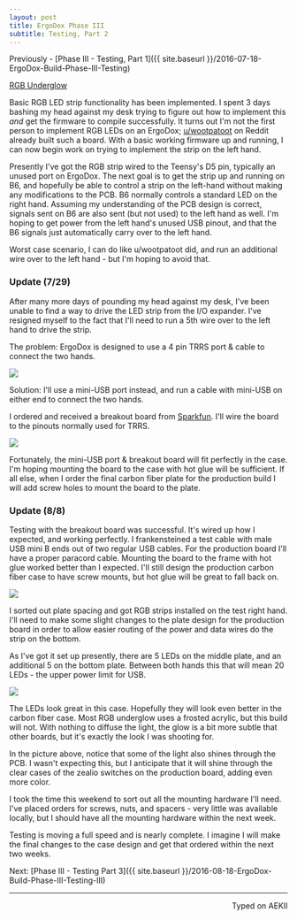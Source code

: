 ```yaml
---
layout: post
title: ErgoDox Phase III
subtitle: Testing, Part 2
---
```


Previously - [Phase III - Testing, Part 1]({{ site.baseurl }}/2016-07-18-ErgoDox-Build-Phase-III-Testing)

<a class="embedly-card" href="https://gfycat.com/RedVainIberianemeraldlizard">RGB Underglow</a>
<script async src="//cdn.embedly.com/widgets/platform.js" charset="UTF-8"></script>

Basic RGB LED strip functionality has been implemented. I spent 3 days bashing my head against my desk trying to figure out how to implement this _and_ get the firmware to compile successfully. It turns out I'm not the first person to implement RGB LEDs on an ErgoDox; [u/wootpatoot](https://www.reddit.com/user/wootpatoot) on Reddit already built such a board. With a basic working firmware up and running, I can now begin work on trying to implement the strip on the left hand.

Presently I've got the RGB strip wired to the Teensy's D5 pin, typically an unused port on ErgoDox. The next goal is to get the strip up and running on B6, and hopefully be able to control a strip on the left-hand without making any modifications to the PCB. B6 normally controls a standard LED on the right hand. Assuming my understanding of the PCB design is correct, signals sent on B6 are also sent (but not used) to the left hand as well. I'm hoping to get power from the left hand's unused USB pinout, and that the B6 signals just automatically carry over to the left hand.

Worst case scenario, I can do like u/wootpatoot did, and run an additional wire over to the left hand - but I'm hoping to avoid that.

### Update (7/29)

After many more days of pounding my head against my desk, I've been unable to find a way to drive the LED strip from the I/O expander. I've resigned myself to the fact that I'll need to run a 5th wire over to the left hand to drive the strip.

The problem: ErgoDox is designed to use a 4 pin TRRS port & cable to connect the two hands.

![](https://i.imgur.com/f3rsgax.jpg)

Solution: I'll use a mini-USB port instead, and run a cable with mini-USB on either end to connect the two hands.

I ordered and received a breakout board from [Sparkfun](https://www.sparkfun.com/products/9966). I'll wire the board to the pinouts normally used for TRRS.

![](https://i.imgur.com/NyplYT5.jpg)


Fortunately, the mini-USB port & breakout board will fit perfectly in the case. I'm hoping mounting the board to the case with hot glue will be sufficient. If all else, when I order the final carbon fiber plate for the production build I will add screw holes to mount the board to the plate.

### Update (8/8)

Testing with the breakout board was successful. It's wired up how I expected, and working perfectly. I frankensteined a test cable with male USB mini B ends out of two regular USB cables. For the production board I'll have a proper paracord cable. Mounting the board to the frame with hot glue worked better than I expected. I'll still design the production carbon fiber case to have screw mounts, but hot glue will be great to fall back on.

![](http://imgur.com/lbHpr2K.jpg)

I sorted out plate spacing and got RGB strips installed on the test right hand. I'll need to make some slight changes to the plate design for the production board in order to allow easier routing of the power and data wires do the strip on the bottom.

As I've got it set up presently, there are 5 LEDs on the middle plate, and an additional 5 on the bottom plate. Between both hands this that will mean 20 LEDs - the upper power limit for USB.

![](http://imgur.com/Z9FZLUa.jpg)

The LEDs look great in this case. Hopefully they will look even better in the carbon fiber case. Most RGB underglow uses a frosted acrylic, but this build will not. With nothing to diffuse the light, the glow is a bit more subtle that other boards, but it's exactly the look I was shooting for.

In the picture above, notice that some of the light also shines through the PCB. I wasn't expecting this, but I anticipate that it will shine through the clear cases of the zealio switches on the production board, adding even more color.

I took the time this weekend to sort out all the mounting hardware I'll need. I've placed orders for screws, nuts, and spacers - very little was available locally, but I should have all the mounting hardware within the next week.

Testing is moving a full speed and is nearly complete. I imagine I will make the final changes to the case design and get that ordered within the next two weeks.

Next: [Phase III - Testing Part 3]({{ site.baseurl }}/2016-08-18-ErgoDox-Build-Phase-III-Testing-III) 

---
<p align="right">Typed on AEKII</p>
